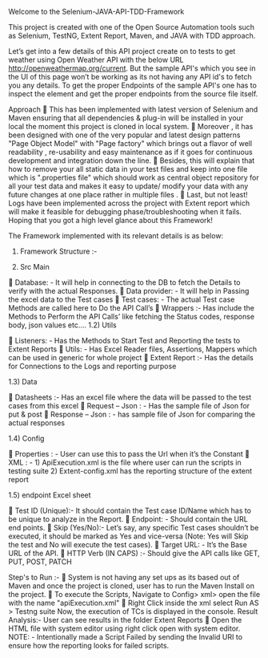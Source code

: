 Welcome to the Selenium-JAVA-API-TDD-Framework

This project is created with one of the Open Source Automation tools such as Selenium, TestNG, Extent Report, Maven, and JAVA with TDD approach. 

Let’s get into a few details of this API project create on to tests to get weather using Open Weather API with the below URL
http://openweathermap.org/current.  But the sample API's which you see in the UI of this page won’t be working as its not having any API id's to fetch you any details.
To get the proper Endpoints of the sample API's one has to inspect the element and get the proper endpoints from the source file itself.

Approach
	This has been implemented with latest version of Selenium and Maven ensuring that all dependencies & plug-in will be installed in your local the moment this project is cloned in local system.
	Moreover , it has been designed with one of the very popular and latest design patterns "Page Object Model" with "Page factory" which brings out a flavor of well readability , re-usability and easy maintenance as if it goes for continuous development and integration down the line.
	Besides, this will explain that how to remove your all static data in your test files and keep into one file which is ".properties file" which should work as central object repository for all your test data and makes it easy to update/ modify your data with any future changes at one place rather in multiple files . 
	Last, but not least! Logs have been implemented across the project with Extent report which will make it feasible for debugging phase/troubleshooting when it fails.
Hoping that you got a high level glance about this Framework!

The Framework implemented with its relevant details is as below:
1)	Framework Structure :-
 
2)	 Src Main  
 
	Database: - It will help in connecting to the DB to fetch the Details to verify with the actual Responses.
	Data provider: - It will help in Passing the excel data to the Test cases
	Test cases: - The actual Test case Methods are called here to Do the API Call’s
	Wrappers :- Has include the Methods to Perform the API Calls’ like fetching the Status codes, response body, json values etc….
1.2)  Utils 
 
	Listeners: - Has the Methods to Start Test and Reporting the tests to Extent Reports
	Utils: -  Has Excel Reader files, Assertions, Mappers which can be used in generic for whole project
	Extent Report :- Has the details for Connections to the Logs and reporting purpose

	
1.3) Data
 
	Datasheets :- Has an excel file where the data will be passed to the test cases from this excel
	Request – Json : - Has the sample file of Json for put & post
	Response – Json : - has sample file of Json for comparing the actual responses

1.4) Config
 
	Properties : - User can use this to pass the Url when it’s the Constant
	XML : - 1) ApiExecution.xml is the file where user can run the scripts in testing suite
2) Extent-config.xml has the reporting structure of the extent report
 
 1.5) endpoint Excel sheet
 
	Test ID (Unique):- It should contain the Test case ID/Name which has to be unique to analyze in the Report.
	Endpoint: - Should contain the URL end points.
	Skip (Yes/No):- Let’s say, any specific Test cases shouldn’t be executed, it should be marked as Yes and vice-versa (Note: Yes will Skip the test and No will execute the test cases).
	Target URL: - It’s the Base URL of the API.
	HTTP Verb (IN CAPS) :- Should give the API calls like GET, PUT, POST, PATCH
  
Step's to Run :-
	System is not having any set ups as its based out of Maven and once the project is cloned, user has to run the Maven Install on the project.
	To execute the Scripts, Navigate to Config> xml> open the file with the name "apiExecution.xml"
	Right Click inside the xml select Run AS > Testng suite
Now, the execution of TCs is displayed in the console.
Result Analysis:-
User can see results in the folder Extent Reports
	Open the HTML file with system editor using right click open with system editor.
NOTE: - Intentionally made a Script Failed by sending the Invalid URI to ensure how the reporting looks for failed scripts.
